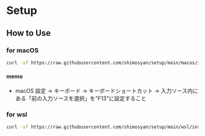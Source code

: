 # Setup

## How to Use

### for macOS

```bash
curl -sf https://raw.githubusercontent.com/shimosyan/setup/main/macos/install.sh | sh -s
```

#### memo

- macOS 設定 → キーボード → キーボードショートカット → 入力ソース内にある「前の入力ソースを選択」を"F13"に設定すること

### for wsl

```bash
curl -sf https://raw.githubusercontent.com/shimosyan/setup/main/wsl/install.sh | sh -s
```
